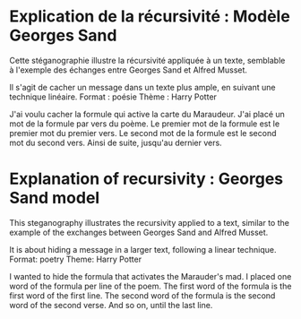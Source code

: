 # Explication de la récursivité : Modèle Georges Sand


Cette stéganographie illustre la récursivité appliquée à un texte,
semblable à l'exemple des échanges entre Georges Sand et Alfred Musset.

Il s'agit de cacher un message dans un texte plus ample, en suivant une technique linéaire.
Format : poésie      Thème : Harry Potter


J'ai voulu cacher la formule qui active la carte du Maraudeur.
J'ai placé un mot de la formule par vers du poème.
Le premier mot de la formule est le premier mot du premier vers.
Le second mot de la formule est le second mot du second vers.
Ainsi de suite, jusqu'au dernier vers.


# Explanation of recursivity : Georges Sand model

This steganography illustrates the recursivity applied to a text,
similar to the example of the exchanges between Georges Sand and Alfred Musset.

It is about hiding a message in a larger text, following a linear technique.
Format: poetry         Theme: Harry Potter

I wanted to hide the formula that activates the Marauder's mad.
I placed one word of the formula per line of the poem.
The first word of the formula is the first word of the first line.
The second word of the formula is the second word of the second verse.
And so on, until the last line.
